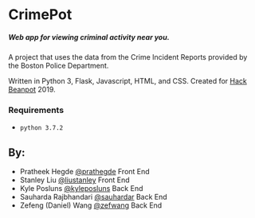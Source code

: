 # CrimePot

##### Web app for viewing criminal activity near you.

A project that uses the data from the Crime Incident Reports provided by the Boston Police Department.

Written in Python 3, Flask, Javascript, HTML, and CSS. Created for [Hack Beanpot](https://hackbeanpot.com/) 2019.

### Requirements
* `python 3.7.2`

## By:
- Pratheek Hegde [@prathegde](https://github.com/prathegde) Front End
- Stanley Liu [@liustanley](https://github.com/liustanley) Front End
- Kyle Posluns [@kyleposluns](https://github.com/kyleposluns) Back End
- Sauharda Rajbhandari [@sauhardar](https://github.com/sauhardar) Back End
- Zefeng (Daniel) Wang [@zefwang](https://github.com/zefwang) Back End
